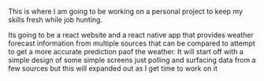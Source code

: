This is where I am going to be working on a personal project to keep my skills fresh while job hunting.

Its going to be a react website and a react native app that provides weather forecast information from multiple sources that can be compared to attempt to get a more accurate prediction paof the weather.
It will start off with a simple design of some simple screens just polling and surfacing data from a few sources but this will expanded out as I get time to work on it
